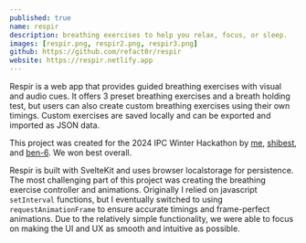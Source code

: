 ```yaml
---
published: true
name: respir
description: breathing exercises to help you relax, focus, or sleep.
images: [respir.png, respir2.png, respir3.png]
github: https://github.com/refact0r/respir
website: https://respir.netlify.app
---
```


Respir is a web app that provides guided breathing exercises with visual and audio cues. It offers 3 preset breathing exercises and a breath holding test, but users can also create custom breathing exercises using their own timings. Custom exercises are saved locally and can be exported and imported as JSON data.

This project was created for the 2024 IPC Winter Hackathon by [me](https://github.com/refact0r), [shibest](https://github.com/shibest), and [ben-6](https://github.com/ben-6). We won best overall.

Respir is built with SvelteKit and uses browser localstorage for persistence. The most challenging part of this project was creating the breathing exercise controller and animations. Originally I relied on javascript `setInterval` functions, but I eventually switched to using `requestAnimationFrame` to ensure accurate timings and frame-perfect animations. Due to the relatively simple functionality, we were able to focus on making the UI and UX as smooth and intuitive as possible.

